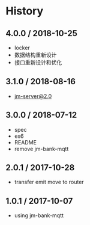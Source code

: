 # History

## 4.0.0 / 2018-10-25
- locker
- 数据结构重新设计
- 接口重新设计和优化

## 3.1.0 / 2018-08-16
- jm-server@2.0

## 3.0.0 / 2018-07-12
- spec
- es6
- README
- remove jm-bank-mqtt

## 2.0.1 / 2017-10-28
- transfer emit move to router

## 1.0.1 / 2017-10-07
- using jm-bank-mqtt
